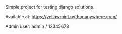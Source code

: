Simple project for testing django solutions.

Available at: https://yellowmint.pythonanywhere.com/

Admin user: admin / 12345678

